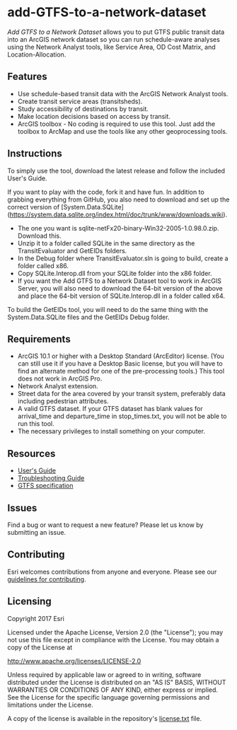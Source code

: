 # add-GTFS-to-a-network-dataset

*Add GTFS to a Network Dataset* allows you to put GTFS public transit data into an ArcGIS network dataset so you can run schedule-aware analyses using the Network Analyst tools, like Service Area, OD Cost Matrix, and Location-Allocation.

## Features
* Use schedule-based transit data with the ArcGIS Network Analyst tools.
* Create transit service areas (transitsheds).
* Study accessibility of destinations by transit.
* Make location decisions based on access by transit.
* ArcGIS toolbox - No coding is required to use this tool.  Just add the toolbox to ArcMap and use the tools like any other geoprocessing tools.

## Instructions

To simply use the tool, download the latest release and follow the included User's Guide.

If you want to play with the code, fork it and have fun.  In addition to grabbing everything from GitHub, you also need to download and set up the correct version of [System.Data.SQLite] (https://system.data.sqlite.org/index.html/doc/trunk/www/downloads.wiki).
  - The one you want is sqlite-netFx20-binary-Win32-2005-1.0.98.0.zip.  Download this.
  - Unzip it to a folder called SQLite in the same directory as the TransitEvaluator and GetEIDs folders.
  - In the Debug folder where TransitEvaluator.sln is going to build, create a folder called x86.
  - Copy SQLite.Interop.dll from your SQLite folder into the x86 folder.
  - If you want the Add GTFS to a Network Dataset tool to work in ArcGIS Server, you will also need to download the 64-bit version of the above and place the 64-bit version of SQLite.Interop.dll in a folder called x64.

To build the GetEIDs tool, you will need to do the same thing with the System.Data.SQLite files and the GetEIDs Debug folder.

## Requirements

* ArcGIS 10.1 or higher with a Desktop Standard (ArcEditor) license. (You can still use it if you have a Desktop Basic license, but you will have to find an alternate method for one of the pre-processing tools.) This tool does not work in ArcGIS Pro.
* Network Analyst extension.
* Street data for the area covered by your transit system, preferably data including pedestrian attributes.
* A valid GTFS dataset. If your GTFS dataset has blank values for arrival_time and departure_time in stop_times.txt, you will not be able to run this tool.
* The necessary privileges to install something on your computer.

## Resources

* [User's Guide](https://github.com/ArcGIS/public-transit-tools/blob/master/add-GTFS-to-a-network-dataset/UsersGuide.md)
* [Troubleshooting Guide](https://github.com/ArcGIS/public-transit-tools/blob/master/add-GTFS-to-a-network-dataset/TroubleshootingGuide.md)
* [GTFS specification](https://developers.google.com/transit/gtfs/reference)

## Issues

Find a bug or want to request a new feature?  Please let us know by submitting an issue.

## Contributing

Esri welcomes contributions from anyone and everyone. Please see our [guidelines for contributing](https://github.com/esri/contributing).

## Licensing
Copyright 2017 Esri

Licensed under the Apache License, Version 2.0 (the "License");
you may not use this file except in compliance with the License.
You may obtain a copy of the License at

   http://www.apache.org/licenses/LICENSE-2.0

Unless required by applicable law or agreed to in writing, software
distributed under the License is distributed on an "AS IS" BASIS,
WITHOUT WARRANTIES OR CONDITIONS OF ANY KIND, either express or implied.
See the License for the specific language governing permissions and
limitations under the License.

A copy of the license is available in the repository's [license.txt](../License.txt?raw=true) file.